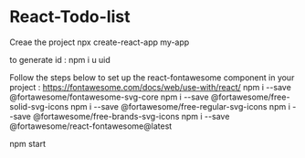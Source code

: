 # React-Todo-list

Creae the project
npx create-react-app my-app

to generate id :
npm i u uid

Follow the steps below to set up the react-fontawesome component in your project : 
https://fontawesome.com/docs/web/use-with/react/
npm i --save @fortawesome/fontawesome-svg-core
npm i --save @fortawesome/free-solid-svg-icons
npm i --save @fortawesome/free-regular-svg-icons
npm i --save @fortawesome/free-brands-svg-icons
npm i --save @fortawesome/react-fontawesome@latest

npm start